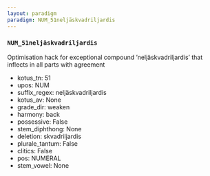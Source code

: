 ```yaml
---
layout: paradigm
paradigm: NUM_51neljäskvadriljardis
---
```

### ` NUM_51neljäskvadriljardis `

Optimisation hack for exceptional compound ’neljäskvadriljardis’ that inflects in all parts with agreement
* kotus_tn: 51
* upos: NUM
* suffix_regex: neljäskvadriljardis
* kotus_av: None
* grade_dir: weaken
* harmony: back
* possessive: False
* stem_diphthong: None
* deletion: skvadriljardis
* plurale_tantum: False
* clitics: False
* pos: NUMERAL
* stem_vowel: None

